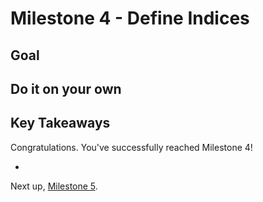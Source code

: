 # Milestone 4 - Define Indices

## Goal

## <Milestone Content>

## Do it on your own

## Key Takeaways

Congratulations. You've successfully reached Milestone 4!

*

Next up, [Milestone 5](README-Milestone5.md).